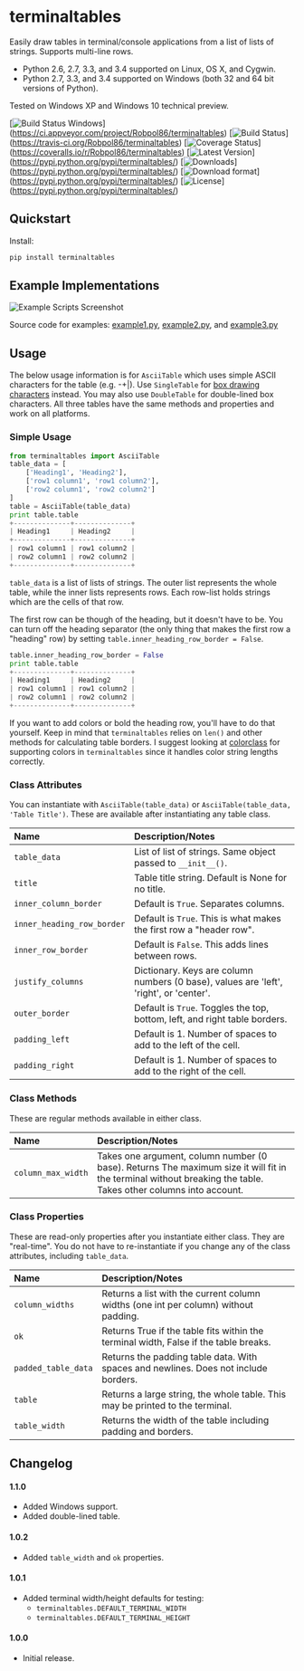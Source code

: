 # terminaltables

Easily draw tables in terminal/console applications from a list of lists of strings. Supports multi-line rows.

* Python 2.6, 2.7, 3.3, and 3.4 supported on Linux, OS X, and Cygwin.
* Python 2.7, 3.3, and 3.4 supported on Windows (both 32 and 64 bit versions of Python).

Tested on Windows XP and Windows 10 technical preview.

[![Build Status Windows](https://ci.appveyor.com/api/projects/status/krq10akm1qxyd9d6/branch/master?svg=true)]
(https://ci.appveyor.com/project/Robpol86/terminaltables)
[![Build Status](https://travis-ci.org/Robpol86/terminaltables.svg?branch=master)]
(https://travis-ci.org/Robpol86/terminaltables)
[![Coverage Status](https://img.shields.io/coveralls/Robpol86/terminaltables.svg)]
(https://coveralls.io/r/Robpol86/terminaltables)
[![Latest Version](https://pypip.in/version/terminaltables/badge.png)]
(https://pypi.python.org/pypi/terminaltables/)
[![Downloads](https://pypip.in/download/terminaltables/badge.png)]
(https://pypi.python.org/pypi/terminaltables/)
[![Download format](https://pypip.in/format/terminaltables/badge.png)]
(https://pypi.python.org/pypi/terminaltables/)
[![License](https://pypip.in/license/terminaltables/badge.png)]
(https://pypi.python.org/pypi/terminaltables/)

## Quickstart

Install:
```bash
pip install terminaltables
```

## Example Implementations

![Example Scripts Screenshot](/example.png?raw=true "Example Scripts Screenshot")

Source code for examples: [example1.py](example1.py), [example2.py](example2.py), and [example3.py](example3.py)

## Usage

The below usage information is for `AsciiTable` which uses simple ASCII characters for the table (e.g. -+|). Use
`SingleTable` for [box drawing characters](http://en.wikipedia.org/wiki/Box-drawing_character) instead. You may also use
`DoubleTable` for double-lined box characters. All three tables have the same methods and properties and work on all
platforms.

### Simple Usage

```python
from terminaltables import AsciiTable
table_data = [
	['Heading1', 'Heading2'],
	['row1 column1', 'row1 column2'],
	['row2 column1', 'row2 column2']
]
table = AsciiTable(table_data)
print table.table
+--------------+--------------+
| Heading1     | Heading2     |
+--------------+--------------+
| row1 column1 | row1 column2 |
| row2 column1 | row2 column2 |
+--------------+--------------+
```

`table_data` is a list of lists of strings. The outer list represents the whole table, while the inner lists represents
rows. Each row-list holds strings which are the cells of that row.

The first row can be though of the heading, but it doesn't have to be. You can turn off the heading separator (the only
thing that makes the first row a "heading" row) by setting `table.inner_heading_row_border = False`.

```python
table.inner_heading_row_border = False
print table.table
+--------------+--------------+
| Heading1     | Heading2     |
| row1 column1 | row1 column2 |
| row2 column1 | row2 column2 |
+--------------+--------------+
```

If you want to add colors or bold the heading row, you'll have to do that yourself. Keep in mind that `terminaltables`
relies on `len()` and other methods for calculating table borders. I suggest looking at
[colorclass](https://github.com/Robpol86/colorclass) for supporting colors in `terminaltables` since it handles color
string lengths correctly.

### Class Attributes

You can instantiate with `AsciiTable(table_data)` or `AsciiTable(table_data, 'Table Title')`. These are available after
instantiating any table class.

Name | Description/Notes
:--- | :----------------
`table_data` | List of list of strings. Same object passed to `__init__()`.
`title` | Table title string. Default is None for no title.
`inner_column_border` | Default is `True`. Separates columns.
`inner_heading_row_border` | Default is `True`. This is what makes the first row a "header row".
`inner_row_border` | Default is `False`. This adds lines between rows.
`justify_columns` | Dictionary. Keys are column numbers (0 base), values are 'left', 'right', or 'center'.
`outer_border` | Default is `True`. Toggles the top, bottom, left, and right table borders.
`padding_left` | Default is 1. Number of spaces to add to the left of the cell.
`padding_right` | Default is 1. Number of spaces to add to the right of the cell.

### Class Methods

These are regular methods available in either class.

Name | Description/Notes
:--- | :----------------
`column_max_width` | Takes one argument, column number (0 base). Returns The maximum size it will fit in the terminal without breaking the table. Takes other columns into account.

### Class Properties

These are read-only properties after you instantiate either class. They are "real-time". You do not have to
re-instantiate if you change any of the class attributes, including `table_data`.

Name | Description/Notes
:--- | :----------------
`column_widths` | Returns a list with the current column widths (one int per column) without padding.
`ok` | Returns True if the table fits within the terminal width, False if the table breaks.
`padded_table_data` | Returns the padding table data. With spaces and newlines. Does not include borders.
`table` | Returns a large string, the whole table. This may be printed to the terminal.
`table_width` | Returns the width of the table including padding and borders.

## Changelog

#### 1.1.0

* Added Windows support.
* Added double-lined table.

#### 1.0.2

* Added `table_width` and `ok` properties.

#### 1.0.1

* Added terminal width/height defaults for testing:
    * `terminaltables.DEFAULT_TERMINAL_WIDTH`
    * `terminaltables.DEFAULT_TERMINAL_HEIGHT`

#### 1.0.0

* Initial release.
